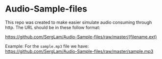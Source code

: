 # Audio-Sample-files
This repo was created to make easier simulate audio consuming through http.
The URL should be in these follow format:

https://github.com/SergLam/Audio-Sample-files/raw/master/{filename.ext}

Example: For the `sample.mp3` file we have:
https://github.com/SergLam/Audio-Sample-files/raw/master/sample.mp3
